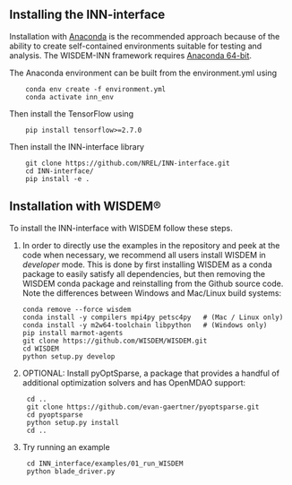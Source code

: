 ## Installing the INN-interface
Installation with [Anaconda](https://www.anaconda.com) is the recommended approach because of the ability to create self-contained environments suitable for testing and analysis.  The WISDEM-INN framework requires [Anaconda 64-bit](https://www.anaconda.com/distribution/).

The Anaconda environment can be built from the environment.yml using

        conda env create -f environment.yml
        conda activate inn_env
        
Then install the TensorFlow using

        pip install tensorflow>=2.7.0

Then install the INN-interface library

        git clone https://github.com/NREL/INN-interface.git
        cd INN-interface/
        pip install -e .

## Installation with WISDEM®
To install the INN-interface with WISDEM follow these steps.

1.  In order to directly use the examples in the repository and peek at the code when necessary, we recommend all users install WISDEM in *developer* mode.  This is done by first installing WISDEM as a conda package to easily satisfy all dependencies, but then removing the WISDEM conda package and reinstalling from the Github source code.  Note the differences between Windows and Mac/Linux build systems:

        conda remove --force wisdem
        conda install -y compilers mpi4py petsc4py   # (Mac / Linux only)
        conda install -y m2w64-toolchain libpython   # (Windows only)
        pip install marmot-agents
        git clone https://github.com/WISDEM/WISDEM.git
        cd WISDEM
        python setup.py develop


2. OPTIONAL: Install pyOptSparse, a package that provides a handful of additional optimization solvers and has OpenMDAO support:

        cd ..
        git clone https://github.com/evan-gaertner/pyoptsparse.git
        cd pyoptsparse
        python setup.py install
        cd ..

3. Try running an example

        cd INN_interface/examples/01_run_WISDEM
        python blade_driver.py 
 
